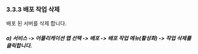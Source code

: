 ### 3.3.3 배포 작업 삭제

배포 된 서버를 삭제 합니다.

##### a\) 서비스 -&gt; 어플리케이션 맵 선택 -&gt; 배포 -&gt; 배포 작업 메뉴\(활성화\) -&gt; 작업 삭제를 클릭합니다.






